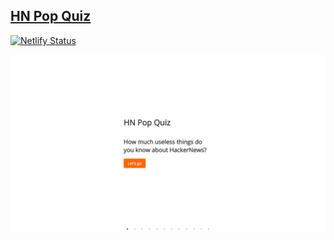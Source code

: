 ## [HN Pop Quiz](https://hnpopquiz.netlify.com)

[![Netlify Status](https://api.netlify.com/api/v1/badges/578d6763-056f-4fad-9e83-e90b78891d8f/deploy-status)](https://app.netlify.com/sites/hnpopquiz/deploys)

[![App Screenshot](https://raw.githubusercontent.com/fikrikarim/hnpopquiz/master/images/screenshot.png)](https://hnpopquiz.netlify.com)
